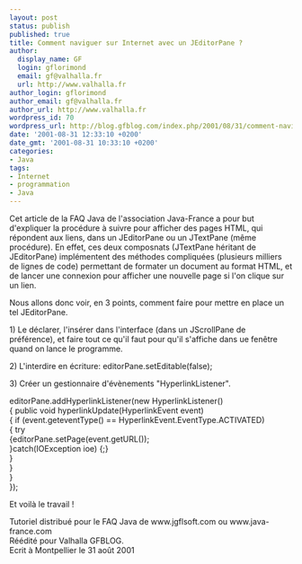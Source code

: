 ```yaml
---
layout: post
status: publish
published: true
title: Comment naviguer sur Internet avec un JEditorPane ?
author:
  display_name: GF
  login: gflorimond
  email: gf@valhalla.fr
  url: http://www.valhalla.fr
author_login: gflorimond
author_email: gf@valhalla.fr
author_url: http://www.valhalla.fr
wordpress_id: 70
wordpress_url: http://blog.gfblog.com/index.php/2001/08/31/comment-naviguer-sur-internet-avec-un-jeditorpane/
date: '2001-08-31 12:33:10 +0200'
date_gmt: '2001-08-31 10:33:10 +0200'
categories:
- Java
tags:
- Internet
- programmation
- Java
---
```

<p>Cet article de la FAQ Java de l'association Java-France a pour but d'expliquer la proc&eacute;dure &agrave; suivre pour afficher des pages HTML, qui r&eacute;pondent aux liens, dans un JEditorPane ou un JTextPane (m&ecirc;me proc&eacute;dure). En effet, ces deux composnats (JTextPane h&eacute;ritant de JEditorPane) impl&eacute;mentent des m&eacute;thodes compliqu&eacute;es (plusieurs milliers de lignes de code) permettant de formater un document au format HTML, et de lancer une connexion pour afficher une nouvelle page si l'on clique sur un lien.</p>
<p>Nous allons donc voir, en 3 points, comment faire pour mettre en place un tel JEditorPane.</p>
<p>1) Le d&eacute;clarer, l'ins&eacute;rer dans l'interface (dans un JScrollPane de pr&eacute;f&eacute;rence), et faire tout ce qu'il faut pour qu'il s'affiche dans ue fen&ecirc;tre quand on lance le programme.</p>
<p>2) L'interdire en &eacute;criture: <span class="Code">editorPane.setEditable(false);</span></p>
<p>3) Cr&eacute;er un gestionnaire d'&eacute;v&egrave;nements &quot;HyperlinkListener&quot;.</p>
<p class="Code">editorPane.addHyperlinkListener(new HyperlinkListener()<br />
  { public void hyperlinkUpdate(HyperlinkEvent event)<br />
  { if (event.geteventType() == HyperlinkEvent.EventType.ACTIVATED)<br />
  { try<br />
  {editorPane.setPage(event.getURL());<br />
  }catch(IOException ioe) {;}<br />
  }<br />
  }<br />
  }<br />
}); </p>
<p>Et voil&agrave; le travail ! </p>
<p>Tutoriel distribu&eacute; pour le FAQ Java de www.jgflsoft.com ou www.java-france.com<br />
  R&eacute;&eacute;dit&eacute; pour Valhalla GFBLOG. <br />
  Ecrit &agrave; Montpellier le 31 ao&ucirc;t 2001</p>
